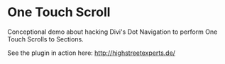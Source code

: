 # One Touch Scroll
Conceptional demo about hacking Divi's Dot Navigation to perform One Touch Scrolls to Sections.

See the plugin in action here: http://highstreetexperts.de/
